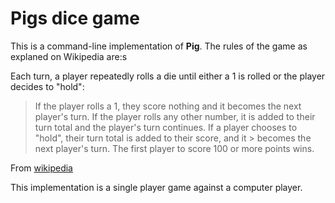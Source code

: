 # Pigs dice game

This is a command-line implementation of **Pig**. The rules of the game as explaned on Wikipedia are:s

Each turn, a player repeatedly rolls a die until either a 1 is rolled or the player decides to "hold":

> If the player rolls a 1, they score nothing and it becomes the next player's turn.
> If the player rolls any other number, it is added to their turn total and the player's turn continues.
> If a player chooses to "hold", their turn total is added to their score, and it > becomes the next player's turn.
> The first player to score 100 or more points wins.

From [wikipedia](https://en.wikipedia.org/wiki/Pig_(dice_game))

This implementation is a single player game against a computer player.
